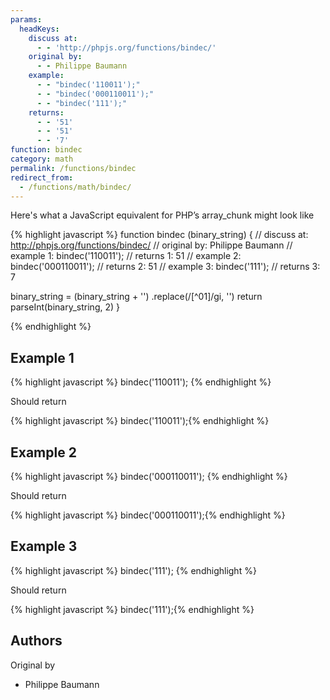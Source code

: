```yaml
---
params:
  headKeys:
    discuss at:
      - - 'http://phpjs.org/functions/bindec/'
    original by:
      - - Philippe Baumann
    example:
      - - "bindec('110011');"
      - - "bindec('000110011');"
      - - "bindec('111');"
    returns:
      - - '51'
      - - '51'
      - - '7'
function: bindec
category: math
permalink: /functions/bindec
redirect_from:
  - /functions/math/bindec/
---
```


<!-- WARNING! This file is auto generated by `npm run web:inject`, do not edit by hand -->

Here's what a JavaScript equivalent for PHP’s array_chunk might look like

{% highlight javascript %}
function bindec (binary_string) {
  //  discuss at: http://phpjs.org/functions/bindec/
  // original by: Philippe Baumann
  //   example 1: bindec('110011');
  //   returns 1: 51
  //   example 2: bindec('000110011');
  //   returns 2: 51
  //   example 3: bindec('111');
  //   returns 3: 7

  binary_string = (binary_string + '')
    .replace(/[^01]/gi, '')
  return parseInt(binary_string, 2)
}

{% endhighlight %}

## Example 1

{% highlight javascript %}
bindec('110011');
{% endhighlight %}

Should return

{% highlight javascript %}
bindec('110011');{% endhighlight %}

## Example 2

{% highlight javascript %}
bindec('000110011');
{% endhighlight %}

Should return

{% highlight javascript %}
bindec('000110011');{% endhighlight %}

## Example 3

{% highlight javascript %}
bindec('111');
{% endhighlight %}

Should return

{% highlight javascript %}
bindec('111');{% endhighlight %}


## Authors


Original by

- Philippe Baumann

